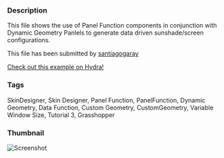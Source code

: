 ### Description 
This file shows the use of Panel Function components  in conjunction with Dynamic Geometry Panlels to generate data driven sunshade/screen configurations.

This file has been submitted by [santiagogaray](https://github.com/santiagogaray)

[Check out this example on Hydra!](http://hydrashare.github.io/hydra/viewer?owner=santiagogaray&fork=hydra&id=SD_PanelFunctions_2_Tutorial_3)
### Tags 
SkinDesigner, Skin Designer, Panel Function, PanelFunction, Dynamic Geometry, Data Function, Custom Geometry, CustomGeometry, Variable Window Size, Tutorial 3, Grasshopper
### Thumbnail 
![Screenshot](https://raw.githubusercontent.com/santiagogaray/hydra/master/SD_PanelFunctions_2_Tutorial_3/thumbnail.png)
